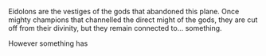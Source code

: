 Eidolons are the vestiges of the gods that abandoned this plane.
Once mighty champions that channelled the direct might of the gods, they are cut off from their divinity, but they remain connected to... something.

However something has 